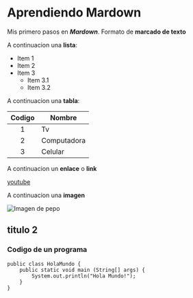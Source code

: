 # Aprendiendo Mardown

Mis primero pasos en ***Mardown***. Formato de ____marcado de texto____

A continuacion una __lista__:
* Item 1
* Item 2 
* Item 3
   * Item 3.1
   * Item 3.2


A continuacion una __tabla__:

| Codigo | Nombre |
| :-: | - |
| 1 | Tv |
| 2 | Computadora |
| 3 | Celular |

A continuacion un __enlace__ o **link**

[youtube](https://www.youtube.com/)

A continuacion una __imagen__

![Imagen de pepo](https://gumlet.assettype.com/afkgaming%2F2021-08%2Fefadbbeb-80e6-4baa-a190-53d396e5e7d5%2Fcover4__1_.jpg?rect=0%2C0%2C1600%2C900&auto=format%2Ccompress&dpr=1.0&w=1200)

## titulo 2

### Codigo de un programa 

    public class HolaMundo {
        public static void main (String[] args) {
            System.out.println("Hola Mundo!");
        }
    }

